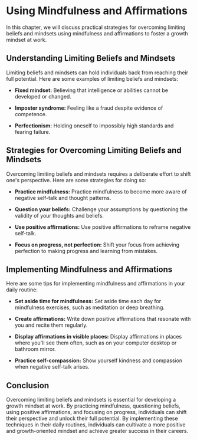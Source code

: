 Using Mindfulness and Affirmations
=======================================================================================

In this chapter, we will discuss practical strategies for overcoming limiting beliefs and mindsets using mindfulness and affirmations to foster a growth mindset at work.

Understanding Limiting Beliefs and Mindsets
-------------------------------------------

Limiting beliefs and mindsets can hold individuals back from reaching their full potential. Here are some examples of limiting beliefs and mindsets:

* **Fixed mindset:** Believing that intelligence or abilities cannot be developed or changed.

* **Imposter syndrome:** Feeling like a fraud despite evidence of competence.

* **Perfectionism:** Holding oneself to impossibly high standards and fearing failure.

Strategies for Overcoming Limiting Beliefs and Mindsets
-------------------------------------------------------

Overcoming limiting beliefs and mindsets requires a deliberate effort to shift one's perspective. Here are some strategies for doing so:

* **Practice mindfulness:** Practice mindfulness to become more aware of negative self-talk and thought patterns.

* **Question your beliefs:** Challenge your assumptions by questioning the validity of your thoughts and beliefs.

* **Use positive affirmations:** Use positive affirmations to reframe negative self-talk.

* **Focus on progress, not perfection:** Shift your focus from achieving perfection to making progress and learning from mistakes.

Implementing Mindfulness and Affirmations
-----------------------------------------

Here are some tips for implementing mindfulness and affirmations in your daily routine:

* **Set aside time for mindfulness:** Set aside time each day for mindfulness exercises, such as meditation or deep breathing.

* **Create affirmations:** Write down positive affirmations that resonate with you and recite them regularly.

* **Display affirmations in visible places:** Display affirmations in places where you'll see them often, such as on your computer desktop or bathroom mirror.

* **Practice self-compassion:** Show yourself kindness and compassion when negative self-talk arises.

Conclusion
----------

Overcoming limiting beliefs and mindsets is essential for developing a growth mindset at work. By practicing mindfulness, questioning beliefs, using positive affirmations, and focusing on progress, individuals can shift their perspective and unlock their full potential. By implementing these techniques in their daily routines, individuals can cultivate a more positive and growth-oriented mindset and achieve greater success in their careers.
